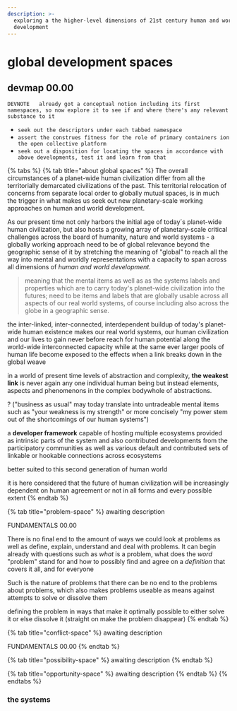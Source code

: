 ```yaml
---
description: >-
  exploring a the higher-level dimensions of 21st century human and world
  development
---
```


# global development spaces

## devmap 00.00

`DEVNOTE  
already got a conceptual notion including its first namespaces, so now explore it to see if and where there's any relevant substance to it`

* `seek out the descriptors under each tabbed namespace`
*  `assert the construes fitness for the role of primary containers ion the open collective platform`
*  `seek out a disposition for locating the spaces in accordance with above developments, test it and learn from that`

{% tabs %}
{% tab title="about global spaces" %}
The overall circumstances of a planet-wide human civilization differ from all the territorially demarcated civilizations of the past. This territorial relocation of concerns from separate local order to globally mutual spaces, is in much the trigger in what makes us seek out new planetary-scale working approaches on human and world development. 

As our present time not only harbors the initial age of today´s planet-wide human civilization, but also hosts a growing array of planetary-scale critical challenges across the board of humanity, nature and world systems - a globally working approach need to be of global relevance beyond the geographic sense of it by stretching the meaning of "global" to reach all the way into mental and worldly representations with a capacity to span across all dimensions of _human and world development._

> meaning that the mental items as well as as the systems labels and properties which are to carry today's planet-wide civilization into the futures; need to be items and labels that are globally usable across all aspects of our real world systems, of course  including also across the globe in a geographic sense.

the inter-linked, inter-connected, interdependent buildup of today's planet-wide human existence makes our real world systems, our human civilization and our lives to gain never before reach for human potential along the world-wide interconnected capacity while at the same ever larger pools of human life become exposed to  the effects when a link breaks down in the global weave 

in a world of present time levels of abstraction and complexity, **the weakest link** is never again any one individual human being but instead elements, aspects and phenomenons in the complex bodywhole of abstractions. 

? \("business as usual" may today translate into untradeable mental items such as "your weakness is my strength" or more concisely "my power stem out of the shortcomings of our human systems"\)

a **developer framework** capable of hosting multiple ecosystems provided as intrinsic parts of the system and also contributed developments from the participatory communities as well as various default and contributed sets of linkable or hookable connections across ecosystems

better suited to this second generation of human world

it is here considered that the future of human civilization will be increasingly dependent on human agreement or not in all forms  and every possible extent
{% endtab %}

{% tab title="problem-space" %}
awaiting description

FUNDAMENTALS 00.00

There is no final end to the amount of ways we could look at problems as well as define, explain, understand and deal with problems. It can begin already with questions such as _what_ is a problem, what does the _word_ "problem" stand for  and how to possibly find and agree on a _definition_ that covers it all, and for everyone

Such is the nature of problems that there can be no end to the problems about problems, which also makes problems useable as means against attempts to solve or dissolve them



defining the problem in ways that make it optimally possible to either solve it or else dissolve it \(straight on make the problem disappear\)
{% endtab %}

{% tab title="conflict-space" %}
awaiting description

FUNDAMENTALS 00.00
{% endtab %}

{% tab title="possibility-space" %}
awaiting description
{% endtab %}

{% tab title="opportunity-space" %}
awaiting description
{% endtab %}
{% endtabs %}



### the systems

